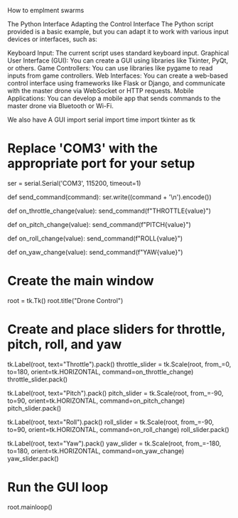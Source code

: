 How to emplment swarms 

The Python Interface
Adapting the Control Interface
The Python script provided is a basic example, but you can adapt it to work with various input devices or interfaces, such as:

Keyboard Input: The current script uses standard keyboard input.
Graphical User Interface (GUI): You can create a GUI using libraries like Tkinter, PyQt, or others.
Game Controllers: You can use libraries like pygame to read inputs from game controllers.
Web Interfaces: You can create a web-based control interface using frameworks like Flask or Django, and communicate with the master drone via WebSocket or HTTP requests.
Mobile Applications: You can develop a mobile app that sends commands to the master drone via Bluetooth or Wi-Fi.

We also have A GUI
import serial
import time
import tkinter as tk

# Replace 'COM3' with the appropriate port for your setup
ser = serial.Serial('COM3', 115200, timeout=1)

def send_command(command):
    ser.write((command + '\n').encode())

def on_throttle_change(value):
    send_command(f"THROTTLE{value}")

def on_pitch_change(value):
    send_command(f"PITCH{value}")

def on_roll_change(value):
    send_command(f"ROLL{value}")

def on_yaw_change(value):
    send_command(f"YAW{value}")

# Create the main window
root = tk.Tk()
root.title("Drone Control")

# Create and place sliders for throttle, pitch, roll, and yaw
tk.Label(root, text="Throttle").pack()
throttle_slider = tk.Scale(root, from_=0, to=180, orient=tk.HORIZONTAL, command=on_throttle_change)
throttle_slider.pack()

tk.Label(root, text="Pitch").pack()
pitch_slider = tk.Scale(root, from_=-90, to=90, orient=tk.HORIZONTAL, command=on_pitch_change)
pitch_slider.pack()

tk.Label(root, text="Roll").pack()
roll_slider = tk.Scale(root, from_=-90, to=90, orient=tk.HORIZONTAL, command=on_roll_change)
roll_slider.pack()

tk.Label(root, text="Yaw").pack()
yaw_slider = tk.Scale(root, from_=-180, to=180, orient=tk.HORIZONTAL, command=on_yaw_change)
yaw_slider.pack()

# Run the GUI loop
root.mainloop()
